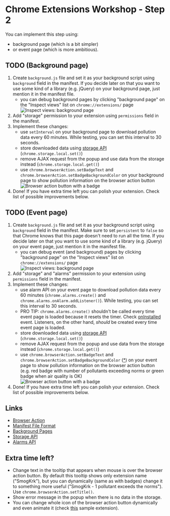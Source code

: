 # Chrome Extensions Workshop - Step 2
You can implement this step using:
- background page (which is a bit simpler)
- or event page (which is more ambitious).

## TODO (Background page)
1. Create `background.js` file and set it as your background script using `background` field in the manifest. If you decide later on that you want to use some kind of a library (e.g. jQuery) on your background page, just mention it in the manifest file.
	- you can debug background pages by clicking "background page" on the "Inspect views" list on `chrome://extensions/` page
<br /><img src='http://i.imgur.com/SoM1ROy.png' alt='Inspect views: background page'/><br />
2. Add "storage" permission to your extension using `permissions` field in the manifest.
3. Implement these changes:
	- use `setInterval` on your background page to download pollution data every 60 minutes. While testing, you can set this interval to 30 seconds.
	- store downloaded data using [storage API](http://developer.chrome.com/extensions/storage.html) (`chrome.storage.local.set()`)
	- remove AJAX request from the popup and use data from the storage instead (`chrome.storage.local.get()`)
	- use `chrome.browserAction.setBadgeText` and `chrome.browserAction.setBadgeBackgroundColor` on your background page to show pollution information on the browser action button
<br /><img src="http://i.imgur.com/X3UzJtM.png" alt="Browser action button with a badge"/><br />
4. Done! If you have extra time left you can polish your extension. Check list of possible improvements below.

## TODO (Event page)
1. Create `background.js` file and set it as your background script using `background` field in the manifest. Make sure to set `persistent` to `false` so that Chrome knows that this page doesn't need to run all the time. If you decide later on that you want to use some kind of a library (e.g. jQuery) on your event page, just mention it in the manifest file.
	- you can debug event (and background) pages by clicking "background page" on the "Inspect views" list on `chrome://extensions/` page
<br /><img src='http://i.imgur.com/SoM1ROy.png' alt='Inspect views: background page'/><br />
2. Add "storage" and "alarms" permission to your extension using `permissions` field in the manifest.
3. Implement these changes:
	- use alarm API on your event page to download pollution data every 60 minutes (`chrome.alarms.create()` and `chrome.alarms.onAlarm.addListener()`). While testing, you can set this interval to 30 seconds.
	- PRO TIP: `chrome.alarms.create()` shouldn't be called every time event page is loaded because it resets the timer. Check [onInstalled](http://developer.chrome.com/extensions/runtime.html#event-onInstalled) event. Listeners, on the other hand, *should* be created every time event page is loaded.
	- store downloaded data using [storage API](http://developer.chrome.com/extensions/storage.html) (`chrome.storage.local.set()`)
	- remove AJAX request from the popup and use data from the storage instead (`chrome.storage.local.get()`)
	- use `chrome.browserAction.setBadgeText` and `chrome.browserAction.setBadgeBackgroundColor` ([*](http://developer.chrome.com/extensions/browserAction.html#method-setBadgeText)) on your event page to show pollution information on the browser action button (e.g. red badge with number of pollutants exceeding norms or green badge when air quality is OK)
<br /><img src="http://i.imgur.com/X3UzJtM.png" alt="Browser action button with a badge"/><br />
4. Done! If you have extra time left you can polish your extension. Check list of possible improvements below.

## Links
- [Browser Action](http://developer.chrome.com/extensions/browserAction.html)
- [Manifest File Format](http://developer.chrome.com/extensions/manifest.html)
- [Background Pages](http://developer.chrome.com/extensions/background_pages.html)
- [Storage API](http://developer.chrome.com/extensions/storage.html)
- [Alarms API](http://developer.chrome.com/extensions/alarms.html)

## Extra time left?
- Change text in the tooltip that appears when mouse is over the browser action button. By default this tooltip shows only extension name ("SmogKrk"), but you can dynamically (same as with badges) change it to something more useful ("SmogKrk - 1 pollutant exceeds the norms"). Use `chrome.browserAction.setTitle()`.
- Show error message in the popup when there is no data in the storage.
- You can change whole icon of the browser action button dynamically and even animate it (check [this](http://developer.chrome.com/extensions/examples/extensions/gmail.zip) sample extension).
